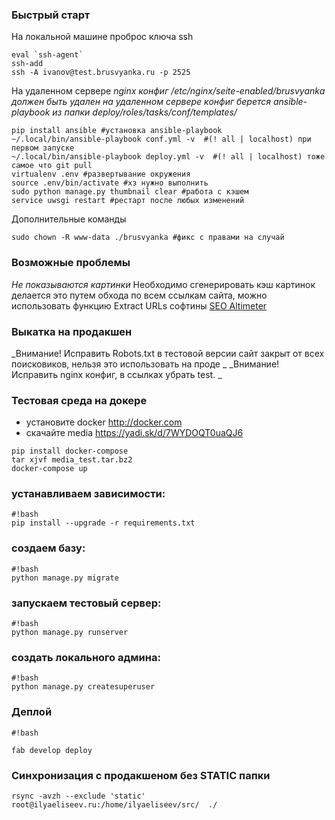 ### Быстрый старт ###

На локальной машине проброс ключа ssh
```
eval `ssh-agent`
ssh-add
ssh -A ivanov@test.brusvyanka.ru -p 2525
```

На удаленном сервере
_nginx конфиг /etc/nginx/seite-enabled/brusvyanka должен быть удален на удаленном сервере_
_конфиг берется ansible-playbook из папки deploy/roles/tasks/conf/templates/_

```
pip install ansible #установка ansible-playbook
~/.local/bin/ansible-playbook conf.yml -v  #(! all | localhost) при первом запуске
~/.local/bin/ansible-playbook deploy.yml -v  #(! all | localhost) тоже самое что git pull
virtualenv .env #развертывание окружения
source .env/bin/activate #хз нужно выполнить
sudo python manage.py thumbnail clear #работа с кэшем
service uwsgi restart #рестарт после любых изменений
```

Дополнительные команды
```
sudo chown -R www-data ./brusvyanka #фикс с правами на случай
```

### Возможные проблемы ###
_Не показываются картинки_
Необходимо сгенерировать кэш картинок делается это путем обхода по всем ссылкам сайта, можно использовать функцию Extract URLs софтины [SEO Altimeter](http://cleverstat.com/ru/prm-extract-urls.htm) 

### Выкатка на продакшен ###
_Внимание! Исправить Robots.txt в тестовой версии сайт закрыт от всех поисковиков, нельзя это использовать на проде _
_Внимание! Исправить nginx конфиг, в ссылках убрать test. _

### Тестовая среда на докере ###

 * установите docker http://docker.com
 * скачайте media https://yadi.sk/d/7WYDOQT0uaQJ6


```
pip install docker-compose
tar xjvf media_test.tar.bz2
docker-compose up
```


### устанавливаем зависимости: ###

```
#!bash
pip install --upgrade -r requirements.txt

```

### создаем базу: ###

```
#!bash
python manage.py migrate

```

### запускаем тестовый сервер: ###

```
#!bash
python manage.py runserver

```

### создать локального админа: ###

```
#!bash
python manage.py createsuperuser

```


### Деплой ###

```
#!bash

fab develop deploy
```

### Синхронизация с продакшеном без STATIC папки ###
```
rsync -avzh --exclude 'static' root@ilyaeliseev.ru:/home/ilyaeliseev/src/  ./
```